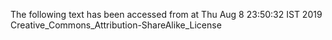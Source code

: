The following text has been accessed from at Thu Aug 8 23:50:32 IST 2019
Creative_Commons_Attribution-ShareAlike_License
